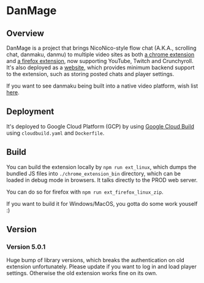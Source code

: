 # DanMage

## Overview

DanMage is a project that brings NicoNico-style flow chat (A.K.A., scrolling chat, danmaku, danmu) to multiple video sites as both [a chrome extension](https://chrome.google.com/webstore/detail/danmage/elhaopojedichjdgkglifmijgkeclalm) and [a firefox extension](https://addons.mozilla.org/en-US/firefox/addon/danmage), now supporting YouTube, Twitch and Crunchyroll. It's also deployed as a [website](https://www.danmage.com/), which provides minimum backend support to the extension, such as storing posted chats and player settings.

If you want to see danmaku being built into a native video platform, wish list [here](https://www.secount.com/danmaku).

## Deployment

It's deployed to Google Cloud Platform (GCP) by using [Google Cloud Build](https://cloud.google.com/build) using `cloudbuild.yaml` and `Dockerfile`.

## Build

You can build the extension locally by `npm run ext_linux`, which dumps the bundled JS files into `./chrome_extension_bin` directory, which can be loaded in debug mode in browsers. It talks directly to the PROD web server.

You can do so for firefox with `npm run ext_firefox_linux_zip`.

If you want to build it for Windows/MacOS, you gotta do some work youself :)

## Version

### Version 5.0.1

Huge bump of library versions, which breaks the authentication on old extension unfortunately. Please update if you want to log in and load player settings. Otherwise the old extension works fine on its own.
